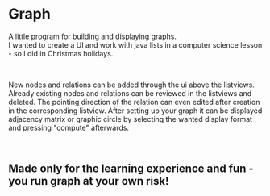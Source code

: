# Graph
A little program for building and displaying graphs. <br />
I wanted to create a UI and work with java lists in a computer science lesson - so I did in Christmas holidays. <br />

<br />

New nodes and relations can be added through the ui above the listviews. Already existing nodes and relations can be reviewed in the listviews and deleted. 
The pointing direction of the relation can even edited after creation in the corresponding listview.
After setting up your graph it can be displayed adjacency matrix or graphic circle by selecting the wanted display format and pressing "compute" afterwards.

<br />

## Made only for the learning experience and fun - you run graph at your own risk!

